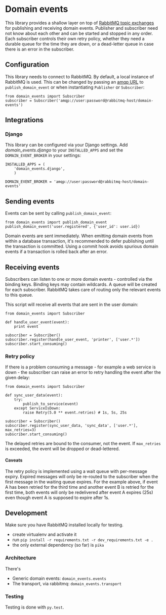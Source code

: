 # Domain events

This library provides a shallow layer on top of [RabbitMQ topic
exchanges](https://www.rabbitmq.com/tutorials/tutorial-five-python.html) for
publishing and receiving domain events. Publisher and subscriber need not know about
each other and can be started and stopped in any order. Each subscriber controls
their own retry policy, whether they need a durable queue for the time they are
down, or a dead-letter queue in case there is an error in the subscriber.

## Configuration

This library needs to connect to RabbitMQ. By default, a local instance of
RabbitMQ is used. This can be changed by passing an [amqp
URL](http://pika.readthedocs.org/en/latest/examples/using_urlparameters.html)
to `publish_domain_event` or when instantiating `Publisher` or `Subscriber`:

    from domain_events import Subscriber
    subscriber = Subscriber('amqp://user:password@rabbitmq-host/domain-events')

## Integrations

### Django

This library can be configured via your Django settings. Add
*domain_events.django* to your `INSTALLED_APPS` and set the
`DOMAIN_EVENT_BROKER` in your settings:

    INSTALLED_APPS = (
        'domain_events.django',
        )

    DOMAIN_EVENT_BROKER = 'amqp://user:password@rabbitmq-host/domain-events'

## Sending events

Events can be sent by calling `publish_domain_event`:

    from domain_events import publish_domain_event
    publish_domain_event('user.registered', {'user_id': user.id})

Domain events are sent immediately. When emitting domain events from within a
database transaction, it's recommended to defer publishing until the transaction
is committed. Using a commit hook avoids spurious domain events if a
transaction is rolled back after an error.

## Receiving events

Subscribers can listen to one or more domain events - controlled via the binding
keys. Binding keys may contain wildcards. A queue will be created for each
subscriber. RabbitMQ takes care of routing only the relevant events to this
queue.

This script will receive all events that are sent in the user domain:

    from domain_events import Subscriber

    def handle_user_event(event):
        print event

    subscriber = Subscriber()
    subscriber.register(handle_user_event, 'printer', ['user.*'])
    subscriber.start_consuming()

### Retry policy

If there is a problem consuming a message - for example a web service is down -
the subscriber can raise an error to retry handling the event after the given delay:

    from domain_events import Subscriber

    def sync_user_data(event):
        try:
            publish_to_service(event)
        except ServiceIsDown:
            raise Retry(5.0 ** event.retries) # 1s, 5s, 25s

    subscriber = Subscriber()
    subscriber.register(sync_user_data, 'sync_data', ['user.*'], max_retries=3)
    subscriber.start_consuming()

The delayed retries are bound to the consumer, not the event. If `max_retries`
is exceeded, the event will be dropped or dead-lettered.

#### Caveats

The retry policy is implemented using a wait queue with per-message expiry.
Expired messages will only be re-routed to the subscriber when the first message
in the waiting queue expires. For the example above, if event A has been
retried for the third time and another event B is retried for the first time,
both events will only be redelivered after event A expires (25s) even though
event A is supposed to expire after 1s.

## Development

Make sure you have RabbitMQ installed locally for testing.

* create virtualenv and activate it
* run `pip install -r requirements.txt -r dev_requirements.txt -e .`
* the only external dependency (so far) is `pika`

### Architecture

There's

* Generic domain events: `domain_events.events`
* The transport, via rabbitmq: `domain_events.transport`

### Testing

Testing is done with `py.test`.
